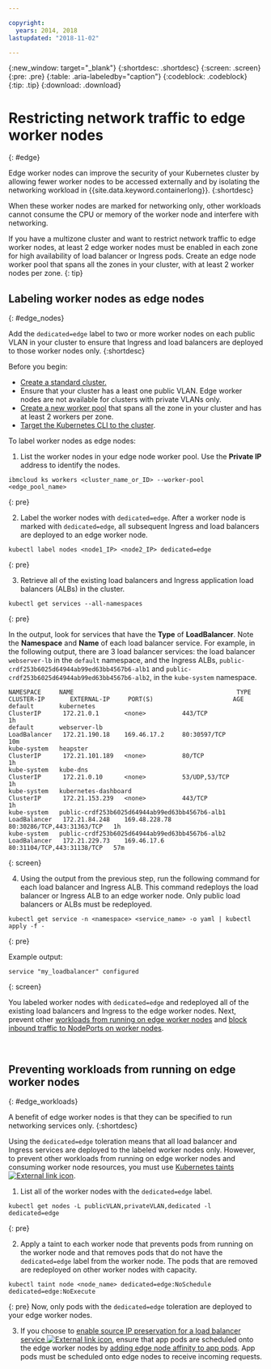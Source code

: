 ```yaml
---

copyright:
  years: 2014, 2018
lastupdated: "2018-11-02"

---
```


{:new_window: target="_blank"}
{:shortdesc: .shortdesc}
{:screen: .screen}
{:pre: .pre}
{:table: .aria-labeledby="caption"}
{:codeblock: .codeblock}
{:tip: .tip}
{:download: .download}



# Restricting network traffic to edge worker nodes
{: #edge}

Edge worker nodes can improve the security of your Kubernetes cluster by allowing fewer worker nodes to be accessed externally and by isolating the networking workload in {{site.data.keyword.containerlong}}.
{:shortdesc}

When these worker nodes are marked for networking only, other workloads cannot consume the CPU or memory of the worker node and interfere with networking.

If you have a multizone cluster and want to restrict network traffic to edge worker nodes, at least 2 edge worker nodes must be enabled in each zone for high availability of load balancer or Ingress pods. Create an edge node worker pool that spans all the zones in your cluster, with at least 2 worker nodes per zone.
{: tip}

## Labeling worker nodes as edge nodes
{: #edge_nodes}

Add the `dedicated=edge` label to two or more worker nodes on each public VLAN in your cluster to ensure that Ingress and load balancers are deployed to those worker nodes only.
{:shortdesc}

Before you begin:

- [Create a standard cluster.](cs_clusters.html#clusters_cli)
- Ensure that your cluster has a least one public VLAN. Edge worker nodes are not available for clusters with private VLANs only.
- [Create a new worker pool](cs_clusters.html#add_pool) that spans all the zone in your cluster and has at least 2 workers per zone.
- [Target the Kubernetes CLI to the cluster](cs_cli_install.html#cs_cli_configure).

To label worker nodes as edge nodes:

1. List the worker nodes in your edge node worker pool. Use the **Private IP** address to identify the nodes.

  ```
  ibmcloud ks workers <cluster_name_or_ID> --worker-pool <edge_pool_name>
  ```
  {: pre}

2. Label the worker nodes with `dedicated=edge`. After a worker node is marked with `dedicated=edge`, all subsequent Ingress and load balancers are deployed to an edge worker node.

  ```
  kubectl label nodes <node1_IP> <node2_IP> dedicated=edge
  ```
  {: pre}

3. Retrieve all of the existing load balancers and Ingress application load balancers (ALBs) in the cluster.

  ```
  kubectl get services --all-namespaces
  ```
  {: pre}

  In the output, look for services that have the **Type** of **LoadBalancer**. Note the **Namespace** and **Name** of each load balancer service. For example, in the following output, there are 3 load balancer services: the load balancer `webserver-lb` in the `default` namespace, and the Ingress ALBs, `public-crdf253b6025d64944ab99ed63bb4567b6-alb1` and `public-crdf253b6025d64944ab99ed63bb4567b6-alb2`, in the `kube-system` namespace.

  ```
  NAMESPACE     NAME                                             TYPE           CLUSTER-IP       EXTERNAL-IP     PORT(S)                      AGE
  default       kubernetes                                       ClusterIP      172.21.0.1       <none>          443/TCP                      1h
  default       webserver-lb                                     LoadBalancer   172.21.190.18    169.46.17.2     80:30597/TCP                 10m
  kube-system   heapster                                         ClusterIP      172.21.101.189   <none>          80/TCP                       1h
  kube-system   kube-dns                                         ClusterIP      172.21.0.10      <none>          53/UDP,53/TCP                1h
  kube-system   kubernetes-dashboard                             ClusterIP      172.21.153.239   <none>          443/TCP                      1h
  kube-system   public-crdf253b6025d64944ab99ed63bb4567b6-alb1   LoadBalancer   172.21.84.248    169.48.228.78   80:30286/TCP,443:31363/TCP   1h
  kube-system   public-crdf253b6025d64944ab99ed63bb4567b6-alb2   LoadBalancer   172.21.229.73    169.46.17.6     80:31104/TCP,443:31138/TCP   57m
  ```
  {: screen}

4. Using the output from the previous step, run the following command for each load balancer and Ingress ALB. This command redeploys the load balancer or Ingress ALB to an edge worker node. Only public load balancers or ALBs must be redeployed.

  ```
  kubectl get service -n <namespace> <service_name> -o yaml | kubectl apply -f -
  ```
  {: pre}

  Example output:

  ```
  service "my_loadbalancer" configured
  ```
  {: screen}

You labeled worker nodes with `dedicated=edge` and redeployed all of the existing load balancers and Ingress to the edge worker nodes. Next, prevent other [workloads from running on edge worker nodes](#edge_workloads) and [block inbound traffic to NodePorts on worker nodes](cs_network_policy.html#block_ingress).

<br />


## Preventing workloads from running on edge worker nodes
{: #edge_workloads}

A benefit of edge worker nodes is that they can be specified to run networking services only.
{:shortdesc}

Using the `dedicated=edge` toleration means that all load balancer and Ingress services are deployed to the labeled worker nodes only. However, to prevent other workloads from running on edge worker nodes and consuming worker node resources, you must use [Kubernetes taints ![External link icon](../icons/launch-glyph.svg "External link icon")](https://kubernetes.io/docs/concepts/configuration/taint-and-toleration/).


1. List all of the worker nodes with the `dedicated=edge` label.

  ```
  kubectl get nodes -L publicVLAN,privateVLAN,dedicated -l dedicated=edge
  ```
  {: pre}

2. Apply a taint to each worker node that prevents pods from running on the worker node and that removes pods that do not have the `dedicated=edge` label from the worker node. The pods that are removed are redeployed on other worker nodes with capacity.

  ```
  kubectl taint node <node_name> dedicated=edge:NoSchedule dedicated=edge:NoExecute
  ```
  {: pre}
  Now, only pods with the `dedicated=edge` toleration are deployed to your edge worker nodes.

3. If you choose to [enable source IP preservation for a load balancer service ![External link icon](../icons/launch-glyph.svg "External link icon")](https://kubernetes.io/docs/tutorials/services/source-ip/#source-ip-for-services-with-typeloadbalancer), ensure that app pods are scheduled onto the edge worker nodes by [adding edge node affinity to app pods](cs_loadbalancer.html#edge_nodes). App pods must be scheduled onto edge nodes to receive incoming requests.
